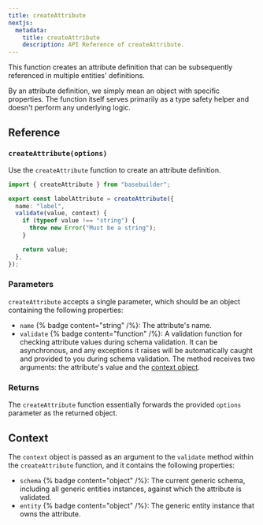 ```yaml
---
title: createAttribute
nextjs:
  metadata:
    title: createAttribute
    description: API Reference of createAttribute.
---
```


This function creates an attribute definition that can be subsequently referenced in multiple entities' definitions.

By an attribute definition, we simply mean an object with specific properties. The function itself serves primarily as a type safety helper and doesn't perform any underlying logic.

## Reference

### `createAttribute(options)`

Use the `createAttribute` function to create an attribute definition.

```typescript
import { createAttribute } from "basebuilder";

export const labelAttribute = createAttribute({
  name: "label",
  validate(value, context) {
    if (typeof value !== "string") {
      throw new Error("Must be a string");
    }

    return value;
  },
});
```

### Parameters

`createAttribute` accepts a single parameter, which should be an object containing the following properties:

- `name` {% badge content="string" /%}: The attribute's name.
- `validate` {% badge content="function" /%}: A validation function for checking attribute values during schema validation. It can be asynchronous, and any exceptions it raises will be automatically caught and provided to you during schema validation. The method receives two arguments: the attribute's value and the [context object](#context).

### Returns

The `createAttribute` function essentially forwards the provided `options` parameter as the returned object.

## Context

The `context` object is passed as an argument to the `validate` method within the `createAttribute` function, and it contains the following properties:

- `schema` {% badge content="object" /%}: The current generic schema, including all generic entities instances, against which the attribute is validated.
- `entity` {% badge content="object" /%}: The generic entity instance that owns the attribute.
